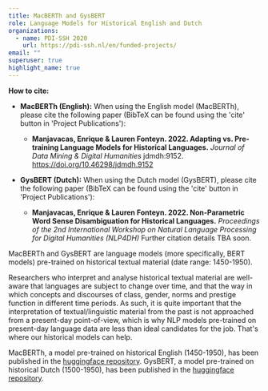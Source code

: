 ```yaml
---
title: MacBERTh and GysBERT
role: Language Models for Historical English and Dutch
organizations:
  - name: PDI-SSH 2020
    url: https://pdi-ssh.nl/en/funded-projects/
email: ""
superuser: true
highlight_name: true
---
```

**How to cite:**

* **MacBERTh (English):** When using the English model (MacBERTh), please cite the following paper (BibTeX can be found using the 'cite' button in 'Project Publications'):

  * **Manjavacas, Enrique & Lauren Fonteyn. 2022. Adapting vs. Pre-training Language Models for Historical Languages.** *Journal of Data Mining & Digital Humanities* jdmdh:9152. <https://doi.org/10.46298/jdmdh.9152>
* **GysBERT (Dutch):** When using the Dutch model (GysBERT), please cite the following paper (BibTeX can be found using the 'cite' button in 'Project Publications'):

  * **Manjavacas, Enrique & Lauren Fonteyn. 2022. Non-Parametric Word Sense Disambiguation for Historical Languages.** *Proceedings of the 2nd International Workshop on Natural Language Processing for Digital Humanities (NLP4DH)* Further citation details TBA soon.

MacBERTh and GysBERT are language models (more specifically, BERT models) pre-trained on historical textual material (date range: 1450-1950).

Researchers who interpret and analyse historical textual material are well-aware that languages are subject to change over time, and that the way in which concepts and discourses of class, gender, norms and prestige function in different time periods. As such, it is quite important that the interpretation of textual/linguistic material from the past is not approached from a present-day point-of-view, which is why NLP models pre-trained on present-day language data are less than ideal candidates for the job. That's where our historical models can help.

MacBERTh, a model pre-trained on historical English (1450-1950), has been published in the [huggingface repository](https://huggingface.co/emanjavacas/MacBERTh).
GysBERT, a model pre-trained on historical Dutch (1500-1950), has been published in the [huggingface repository](https://huggingface.co/emanjavacas/GysBERT).